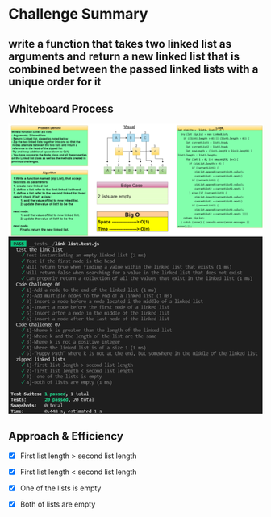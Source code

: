 # Challenge Summary
<!-- Description of the challenge -->
## **write a function that takes two linked list as arguments and return a new linked list that is combined between the passed linked lists with a unique order for it**

## Whiteboard Process
<!-- Embedded whiteboard image -->
![1](./wb.png)
![2](./test.png)

## Approach & Efficiency
<!-- What approach did you take? Why? What is the Big O space/time for this approach? -->
- [x] First list length > second list length
- [x] First list length < second list length
- [x] One of the lists is empty
- [x] Both of lists are empty

